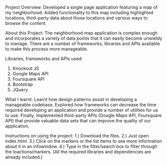 Project Overview:
Developed a single page application featuring a map of my neighborhood. Added functionality to this map including highlighted locations, third-party data about those locations and various ways to browse the content.

About this Project:
The neighborhood map application is complex enough and incorporates a variety of data points that it can easily become unwieldy to manage. There are a number of frameworks, libraries and APIs available to make this process more manageable.

Libraries, frameworks and APIs used:

1. Knockout JS
2. Google Maps API
3. Foursquare API
4. Bootstrap
5. JQuery

What I learnt:
Learnt how design patterns assist in developing a manageable codebase. Explored how frameworks can decrease the time required developing an application and provide a number of utilities for us to use. Finally, implemented third-party APIs (Google Maps API, Foursquare API) that provide valuable data sets that can improve the quality of our application.

Instructions on using the project:
1.) Download the files.
2.) Just open index.html.
3.) Click on the markers or the list items to see more information about it in an infowindow.
4.) Type in the filter/search box to filter through the loactions/markers.
(All the required libraries and dependencies are already included.)
